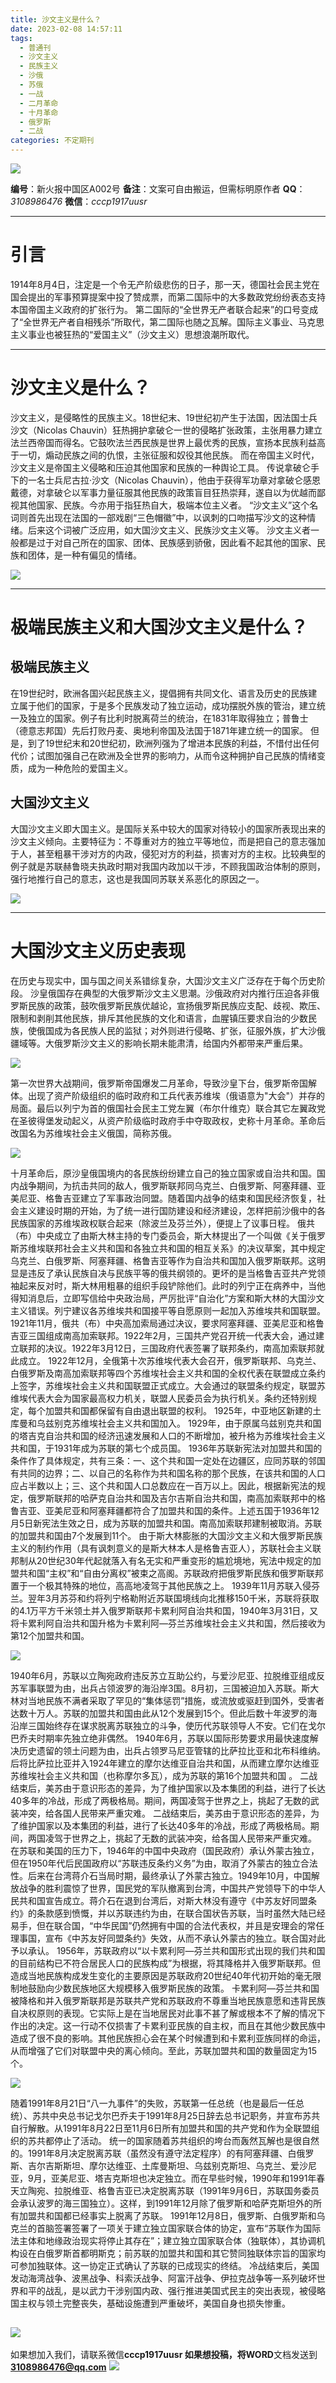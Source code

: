 ```yaml
---
title: 沙文主义是什么？
date: 2023-02-08 14:57:11
tags:
  - 普通刊
  - 沙文主义
  - 民族主义
  - 沙俄
  - 苏俄
  - 一战
  - 二月革命
  - 十月革命
  - 俄罗斯
  - 二战
categories: 不定期刊
---
```


![](https://file.yupenbob.ml/img/20230208143654.jpg)

**编号**：新火报中国区A002号
**备注**：文案可自由搬运，但需标明原作者
**QQ**： *3108986476* 
**微信**：*cccp1917uusr*

---

# 引言
  1914年8月4日，注定是一个令无产阶级悲伤的日子，那一天，德国社会民主党在国会提出的军事预算提案中投了赞成票，而第二国际中的大多数政党纷纷表态支持本国帝国主义政府的扩张行为。
  第二国际的“全世界无产者联合起来”的口号变成了“全世界无产者自相残杀”所取代，第二国际也随之瓦解。国际主义事业、马克思主义事业也被狂热的“爱国主义”（沙文主义）思想浪潮所取代。

---

# 沙文主义是什么？
  沙文主义，是侵略性的民族主义。18世纪末、19世纪初产生于法国，因法国士兵沙文（Nicolas Chauvin）狂热拥护拿破仑一世的侵略扩张政策，主张用暴力建立法兰西帝国而得名。它鼓吹法兰西民族是世界上最优秀的民族，宣扬本民族利益高于一切，煽动民族之间的仇恨，主张征服和奴役其他民族。
  而在帝国主义时代，沙文主义是帝国主义侵略和压迫其他国家和民族的一种舆论工具。
  传说拿破仑手下的一名士兵尼古拉·沙文（Nicolas Chauvin），他由于获得军功章对拿破仑感恩戴德，对拿破仑以军事力量征服其他民族的政策盲目狂热崇拜，遂自以为优越而鄙视其他国家、民族。今亦用于指狂热自大，极端本位主义者。
  “沙文主义”这个名词则首先出现在法国的一部戏剧“三色帽徽”中，以讽刺的口吻描写沙文的这种情绪。后来这个词被广泛应用，如大国沙文主义、民族沙文主义等。
  沙文主义者一般都是过于对自己所在的国家、团体、民族感到骄傲，因此看不起其他的国家、民族和团体，是一种有偏见的情绪。

![](https://file.yupenbob.ml/img/20230208143405.jpg)

---

# 极端民族主义和大国沙文主义是什么？
## 极端民族主义
  在19世纪时，欧洲各国兴起民族主义，提倡拥有共同文化、语言及历史的民族建立属于他们的国家，于是多个民族发动了独立运动，成功摆脱外族的管治，建立统一及独立的国家。例子有比利时脱离荷兰的统治，在1831年取得独立；普鲁士（德意志邦国）先后打败丹麦、奥地利帝国及法国于1871年建立统一的国家。
  但是，到了19世纪末和20世纪初，欧洲列强为了增进本民族的利益，不惜付出任何代价；试图加强自己在欧洲及全世界的影响力，从而令这种拥护自己民族的情绪变质，成为一种危险的爱国主义。
## 大国沙文主义
  大国沙文主义即大国主义。是国际关系中较大的国家对待较小的国家所表现出来的沙文主义倾向。主要特征为：不尊重对方的独立平等地位，而是把自己的意志强加于人，甚至粗暴干涉对方的内政，侵犯对方的利益，损害对方的主权。比较典型的例子就是苏联赫鲁晓夫执政时期对我国内政加以干涉，不顾我国政治体制的原则，强行地推行自己的意志，这也是我国同苏联关系恶化的原因之一。

![](https://file.yupenbob.ml/img/20230208143409.jpg)

---

# 大国沙文主义历史表现
  在历史与现实中，国与国之间关系错综复杂，大国沙文主义广泛存在于每个历史阶段。
  沙皇俄国存在典型的大俄罗斯沙文主义思潮。沙俄政府对内推行压迫各非俄罗斯民族的政策，鼓吹俄罗斯民族优越论，宣扬俄罗斯民族应支配、歧视、欺压、限制和剥削其他民族，排斥其他民族的文化和语言，血腥镇压要求自治的少数民族，使俄国成为各民族人民的监狱；对外则进行侵略、扩张，征服外族，扩大沙俄疆域等。大俄罗斯沙文主义的影响长期未能肃清，给国内外都带来严重后果。

![](https://file.yupenbob.ml/img/20230208143411.jpg)

  第一次世界大战期间，俄罗斯帝国爆发二月革命，导致沙皇下台，俄罗斯帝国解体。出现了资产阶级组织的临时政府和工兵代表苏维埃（俄语意为"大会"）并存的局面。最后以列宁为首的俄国社会民主工党左翼（布尔什维克）联合其它左翼政党在圣彼得堡发动起义，从资产阶级临时政府手中夺取政权，史称十月革命。革命后改国名为苏维埃社会主义俄国，简称苏俄。

![](https://file.yupenbob.ml/img/20230208143414.jpg)

  十月革命后，原沙皇俄国境内的各民族纷纷建立自己的独立国家或自治共和国。国内战争期间，为抗击共同的敌人，俄罗斯联邦同乌克兰、白俄罗斯、阿塞拜疆、亚美尼亚、格鲁吉亚建立了军事政治同盟。随着国内战争的结束和国民经济恢复，社会主义建设时期的开始，为了统一进行国防建设和经济建设，怎样把前沙俄中的各民族国家的苏维埃政权联合起来（除波兰及芬兰外），便提上了议事日程。
  俄共（布）中央成立了由斯大林主持的专门委员会，斯大林提出了一个叫做《关于俄罗斯苏维埃联邦社会主义共和国和各独立共和国的相互关系》的决议草案，其中规定乌克兰、白俄罗斯、阿塞拜疆、格鲁吉亚等作为自治共和国加入俄罗斯联邦。这明显是违反了承认民族自决与民族平等的俄共纲领的。更坏的是当格鲁吉亚共产党领袖起来反对时，斯大林用粗暴的组织手段铲除他们。此时的列宁正在病养中，当他得知消息后，立即写信给中央政治局，严厉批评“自治化”方案和斯大林的大国沙文主义错误。列宁建议各苏维埃共和国接平等自愿原则一起加入苏维埃共和国联盟。
  1921年11月，俄共（布）中央高加索局通过决议，要求阿塞拜疆、亚美尼亚和格鲁吉亚三国组成南高加索联邦。1922年2月，三国共产党召开统一代表大会，通过建立联邦的决议。1922年3月12日，三国政府代表签署了联邦条约，南高加索联邦就此成立。
  1922年12月，全俄第十次苏维埃代表大会召开，俄罗斯联邦、乌克兰、白俄罗斯及南高加索联邦等四个苏维埃社会主义共和国的全权代表在联盟成立条约上签字，苏维埃社会主义共和国联盟正式成立。大会通过的联盟条约规定，联盟苏维埃代表大会为国家最高权力机关，联盟人民委员会为执行机关。条约还特别规定，每个加盟共和国都保留有自由退出联盟的权利。
  1925年，中亚地区新建的土库曼和乌兹别克苏维埃社会主义共和国加入。
  1929年，由于原属乌兹别克共和国的塔吉克自治共和国的经济迅速发展和人口的不断增加，被升格为苏维埃社会主义共和国，于1931年成为苏联的第七个成员国。
  1936年苏联新宪法对加盟共和国的条件作了具体规定，共有三条：一、这个共和国一定处在边疆区，应同苏联的邻国有共同的边界；二、以自己的名称作为共和国名称的那个民族，在该共和国的人口应占半数以上；三、这个共和国人口总数应在一百万以上。因此，根据新宪法的规定，俄罗斯联邦的哈萨克自治共和国及吉尔吉斯自治共和国，南高加索联邦中的格鲁吉亚、亚美尼亚和阿塞拜疆都符合了加盟共和国的条件。上述五国于1936年12月5日新宪法生效之日，成为苏联的加盟共和国。南高加索联邦建制被取消。苏联的加盟共和国由7个发展到11个。
  由于斯大林膨胀的大国沙文主义和大俄罗斯民族主义的制约作用（具有讽刺意义的是斯大林本人是格鲁吉亚人），苏联社会主义联邦制从20世纪30年代起就落入有名无实和严重变形的尴尬境地，宪法中规定的加盟共和国“主权”和“自由分离权”被束之高阁。苏联政府把俄罗斯民族和俄罗斯联邦置于一个极其特殊的地位，高高地凌驾于其他民族之上。
  1939年11月苏联入侵芬兰。翌年3月苏芬和约将列宁格勒附近苏联国境线向北推移150千米，苏联将获取的4.1万平方千米领土并入俄罗斯联邦卡累利阿自治共和国，1940年3月31日，又将卡累利阿自治共和国升格为卡累利阿—芬兰苏维埃社会主义共和国，然后接收为第12个加盟共和国。

![](https://file.yupenbob.ml/img/20230208143418.jpg)

  1940年6月，苏联以立陶宛政府违反苏立互助公约，与爱沙尼亚、拉脱维亚组成反苏军事联盟为由，出兵占领波罗的海沿岸3国。8月初，三国被迫加入苏联。斯大林对当地民族不满者采取了罕见的“集体惩罚”措施，或流放或驱赶到国外，受害者达数十万人。苏联的加盟共和国由此从12个发展到15个。但此后数十年波罗的海沿岸三国始终存在谋求脱离苏联独立的斗争，使历代苏联领导人不安。它们在戈尔巴乔夫时期率先独立绝非偶然。
  1940年6月，苏联以国际形势要求用最快速度解决历史遗留的领土问题为由，出兵占领罗马尼亚管辖的比萨拉比亚和北布科维纳。后将比萨拉比亚并入1924年建立的摩尔达维亚自治共和国，从而建立摩尔达维亚苏维埃社会主义共和国（也称摩尔多瓦），成为苏联的第16个加盟共和国 。
  二战结束后，美苏由于意识形态的差异，为了维护国家以及本集团的利益，进行了长达40多年的冷战，形成了两极格局。期间，两国凌驾于世界之上，挑起了无数的武装冲突，给各国人民带来严重灾难。
  二战结束后，美苏由于意识形态的差异，为了维护国家以及本集团的利益，进行了长达40多年的冷战，形成了两极格局。期间，两国凌驾于世界之上，挑起了无数的武装冲突，给各国人民带来严重灾难。
  在苏联和美国的压力下，1946年的中国中央政府（国民政府）承认外蒙古独立，但在1950年代后民国政府以“苏联违反条约义务”为由，取消了外蒙古的独立合法性。后来在台湾蒋介石当局时期，最终承认了外蒙古独立。1949年10月，中国解放战争的胜利震惊了世界，国民党的军队撤离到台湾，中国共产党领导下的中华人民共和国宣告成立。蒋介石在退到台湾后，对斯大林没有遵守《中苏友好同盟条约》的条款感到愤慨，并以苏联违约为由，在联合国状告苏联，当时虽然大陆已经易手，但在联合国，“中华民国”仍然拥有中国的合法代表权，并且是安理会的常任理事国，宣布《中苏友好同盟条约》失效，从而不承认外蒙古的独立。联合国对此予以承认。
  1956年，苏联政府以“以卡累利阿—芬兰共和国形式出现的我们共和国的目前结构已不符合居民人口的民族构成”为根据，将其降格并入俄罗斯联邦。但造成当地民族构成发生变化的主要原因是苏联政府20世纪40年代初开始的毫无限制地鼓励向少数民族地区大规模移入俄罗斯民族的政策。
  卡累利阿—芬兰共和国被降格和并入俄罗斯联邦是苏联共产党和苏联政府不尊重当地民族意愿和违背民族自决权原则的表现。它实际上是在当地居民对此事不甚了解或根本不了解的情况下作出的决定。这一行动不仅损害了卡累利亚民族的自主权，而且在其他少数民族中造成了很不良的影响。其他民族担心会在某个时候遭到和卡累利亚族同样的命运，从而增强了它们对联盟中央的离心倾向。至此，苏联加盟共和国的数量固定为15个。

![](https://file.yupenbob.ml/img/20230208143421.jpg)

  随着1991年8月21日“八一九事件”的失败，苏联第一任总统（也是最后一任总统）、苏共中央总书记戈尔巴乔夫于1991年8月25日辞去总书记职务，并宣布苏共自行解散。从1991年8月22日至11月6日所有加盟共和国的共产党和作为全联盟组织的苏共都停止了活动。
  统一的国家随着苏共组织的垮台而轰然瓦解也是很自然的。1991年8月决定脱离苏联（虽然没有遵守法定程序）的有阿塞拜疆、白俄罗斯、吉尔吉斯斯坦、摩尔达维亚、土库曼斯坦、乌兹别克斯坦、乌克兰、爱沙尼亚，9月，亚美尼亚、塔吉克斯坦也决定独立。而在早些时候，1990年和1991年春天立陶宛、拉脱维亚、格鲁吉亚已决定脱离苏联（1991年9月6日，苏联国务委员会承认波罗的海三国独立）。这样，到1991年12月除了俄罗斯和哈萨克斯坦外的所有加盟共和国都已经事实上脱离了苏联。
  1991年12月8日，俄罗斯、白俄罗斯和乌克兰的首脑签署签署了一项关于建立独立国家联合体的协定，宣布“苏联作为国际法主体和地缘政治现实将停止其存在”；建立独立国家联合体（独联体），其协调机构设在白俄罗斯首都明斯克；前苏联的加盟共和国和其它赞同独联体宗旨的国家均可参加独联体。这一协定正式确认了苏联的已成现实的终结。
  冷战结束后，美国发动海湾战争、波黑战争、科索沃战争、阿富汗战争、伊拉克战争等一系列破坏世界和平的战乱，是以武力干涉别国内政、强行推进美国式民主的突出表现，被侵略国主权与领土完整丧失，基础设施遭到严重破坏，美国自身也损失惨重。

![](https://file.yupenbob.ml/img/20230208143423.jpg)
---
如果想加入我们，请联系微信**cccp1917uusr
**如果想投稿，将**WORD**文档发送到**3108986476@qq.com**
![](https://file.yupenbob.ml/img/202302072231688.jpg)
